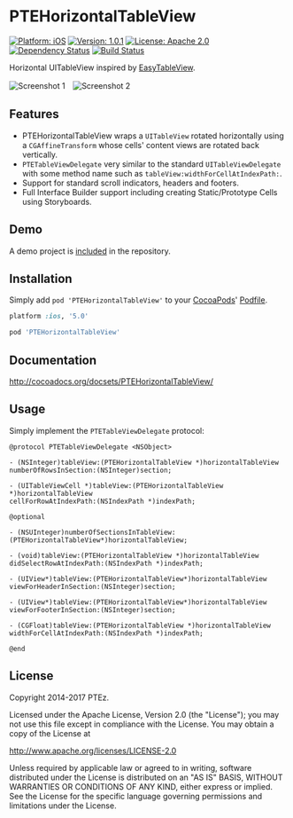 
PTEHorizontalTableView
======================

[![Platform: iOS](https://img.shields.io/cocoapods/p/PTEHorizontalTableView.svg?style=flat)](http://cocoadocs.org/docsets/PTEHorizontalTableView/)
[![Version: 1.0.1](https://img.shields.io/cocoapods/v/PTEHorizontalTableView.svg?style=flat)](http://cocoadocs.org/docsets/PTEHorizontalTableView/)
[![License: Apache 2.0](https://img.shields.io/cocoapods/l/PTEHorizontalTableView.svg?style=flat)](http://cocoadocs.org/docsets/PTEHorizontalTableView/)
[![Dependency Status](https://www.versioneye.com/objective-c/PTEHorizontalTableView/badge.svg?style=flat)](https://www.versioneye.com/objective-c/PTEHorizontalTableView)
[![Build Status](http://img.shields.io/travis/PTEz/PTEHorizontalTableView/master.svg?style=flat)](https://travis-ci.org/PTEz/PTEHorizontalTableView)

Horizontal UITableView inspired by [EasyTableView](https://github.com/alekseyn/EasyTableView).

![Screenshot 1](http://ptez.github.io/PTEHorizontalTableView/images/screenshot1.png)　![Screenshot 2](http://ptez.github.io/PTEHorizontalTableView/images/screenshot2.png)

## Features

* PTEHorizontalTableView wraps a `UITableView` rotated horizontally using a `CGAffineTransform` whose cells' content views are rotated back vertically.
* `PTETableViewDelegate` very similar to the standard `UITableViewDelegate` with some method name such as `tableView:widthForCellAtIndexPath:`.
* Support for standard scroll indicators, headers and footers.
* Full Interface Builder support including creating Static/Prototype Cells using Storyboards.

## Demo

A demo project is [included](Demo) in the repository.

## Installation

Simply add `pod 'PTEHorizontalTableView'` to your [CocoaPods](http://cocoapods.org)' [Podfile](http://guides.cocoapods.org/syntax/podfile.html).

```ruby
platform :ios, '5.0'

pod 'PTEHorizontalTableView'
```

## Documentation

http://cocoadocs.org/docsets/PTEHorizontalTableView/

## Usage

Simply implement the `PTETableViewDelegate` protocol:

```obj-c
@protocol PTETableViewDelegate <NSObject>

- (NSInteger)tableView:(PTEHorizontalTableView *)horizontalTableView
numberOfRowsInSection:(NSInteger)section;

- (UITableViewCell *)tableView:(PTEHorizontalTableView *)horizontalTableView
cellForRowAtIndexPath:(NSIndexPath *)indexPath;

@optional

- (NSUInteger)numberOfSectionsInTableView:(PTEHorizontalTableView*)horizontalTableView;

- (void)tableView:(PTEHorizontalTableView *)horizontalTableView
didSelectRowAtIndexPath:(NSIndexPath *)indexPath;

- (UIView*)tableView:(PTEHorizontalTableView*)horizontalTableView
viewForHeaderInSection:(NSInteger)section;

- (UIView*)tableView:(PTEHorizontalTableView*)horizontalTableView
viewForFooterInSection:(NSInteger)section;

- (CGFloat)tableView:(PTEHorizontalTableView *)horizontalTableView
widthForCellAtIndexPath:(NSIndexPath *)indexPath;

@end

```

## License

Copyright 2014-2017 PTEz.

Licensed under the Apache License, Version 2.0 (the "License");
you may not use this file except in compliance with the License. 
You may obtain a copy of the License at

http://www.apache.org/licenses/LICENSE-2.0

Unless required by applicable law or agreed to in writing, software
distributed under the License is distributed on an "AS IS" BASIS,
WITHOUT WARRANTIES OR CONDITIONS OF ANY KIND, either express or implied.
See the License for the specific language governing permissions and
limitations under the License.

